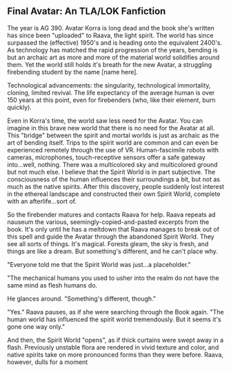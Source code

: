 ## Final Avatar: An TLA/LOK Fanfiction

The year is AG 390. Avatar Korra is long dead and the book she's written has since been "uploaded" to Raava, the light spirit. The world has since surpassed the (effective) 1950's and is heading onto the equivalent 2400's. As technology has matched the rapid progression of the years, bending is but an archaic art as more and more of the material world solidifies around them. Yet the world still holds it's breath for the new Avatar, a struggling firebending student by the name [name here].

Technological advancements: the singularity, technological immortality, cloning, limited revival. The life expectancy of the average human is over 150 years at this point, even for firebenders (who, like their element, burn quickly).

Even in Korra's time, the world saw less need for the Avatar. You can imagine in this brave new world that there is no need for the Avatar at all. This "bridge" between the spirit and mortal worlds is just as archaic as the art of bending itself. Trips to the spirit world are common and can even be experienced remotely through the use of VR. Human-fascimile robots with cameras, microphones, touch-receptive sensors offer a safe gateway into...well, nothing. There was a multicolored sky and multicolored ground but not much else. I believe that the Spirit World is in part subjective. The consciousness of the human influences their surroundings a bit, but not as much as the native spirits. After this discovery, people suddenly lost interest in the ethereal landscape and constructed their own Spirit World, complete with an afterlife...sort of.

So the firebender matures and contacts Raava for help. Raava repeats ad nauseum the various, seemingly-copied-and-pasted excerpts from the book. It's only until he has a meltdown that Raava manages to break out of this spell and guide the Avatar through the abandoned Spirit World. They see all sorts of things. It's magical. Forests gleam, the sky is fresh, and things are like a dream. But something's different, and he can't place why.

"Everyone told me that the Spirit World was just...a placeholder."

"The mechanical humans you used to usher into the realm do not have the same mind as flesh humans do.

He glances around. "Something's different, though."

"Yes." Raava pauses, as if she were searching through the Book again. "The human world has influenced the spirit world tremendously. But it seems it's gone one way only."

And then, the Spirit World "opens", as if thick curtains were swept away in a flash. Previously unstable flora are rendered in vivid texture and color, and native spirits take on more pronounced forms than they were before. Raava, however, dulls for a moment
